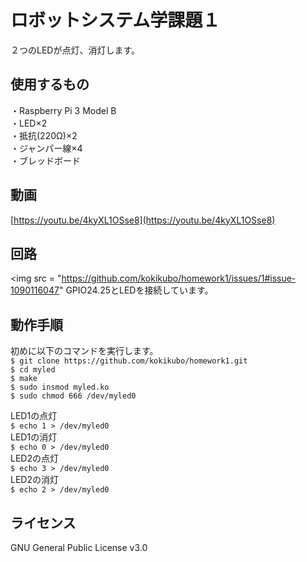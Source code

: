 # ロボットシステム学課題１
２つのLEDが点灯、消灯します。

## 使用するもの　　
・Raspberry Pi 3 Model B  
・LED×2  
・抵抗(220Ω)×2  
・ジャンパー線×4  
・ブレッドボード  

## 動画  
[https://youtu.be/4kyXL1OSse8](https://youtu.be/4kyXL1OSse8)  

## 回路
<img src = "https://github.com/kokikubo/homework1/issues/1#issue-1090116047"
GPIO24.25とLEDを接続しています。  

## 動作手順  
初めに以下のコマンドを実行します。  
```$ git clone https://github.com/kokikubo/homework1.git```  
```$ cd myled```  
```$ make```  
```$ sudo insmod myled.ko```  
```$ sudo chmod 666 /dev/myled0```  

LED1の点灯  
```$ echo 1 > /dev/myled0```  
LED1の消灯  
```$ echo 0 > /dev/myled0```  
LED2の点灯  
```$ echo 3 > /dev/myled0```  
LED2の消灯  
```$ echo 2 > /dev/myled0```  

## ライセンス  
GNU General Public License v3.0
